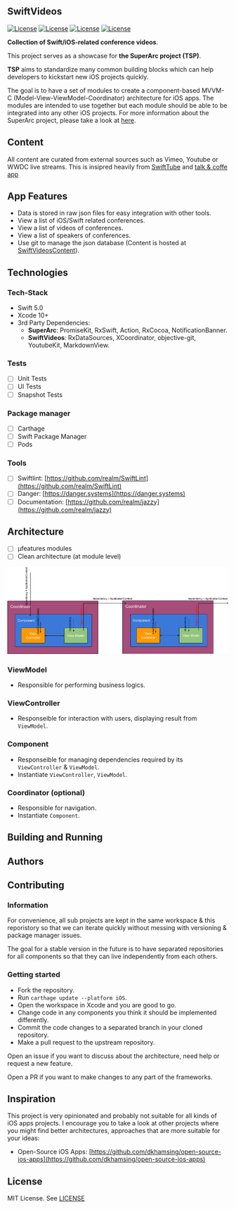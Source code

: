## SwiftVideos

[![License](https://img.shields.io/badge/License-MIT-green.svg)](https://opensource.org/licenses/MIT)
[![License](https://img.shields.io/badge/Swift-5.0-blue.svg)](https://opensource.org/licenses/MIT)
[![License](https://img.shields.io/badge/Xcode-10-blue.svg)](https://opensource.org/licenses/MIT)
[![License](https://img.shields.io/badge/platforms-iOSv|%20tvOS%20|%20macOS%20|%20watchOS%20-blue.svg)](https://opensource.org/licenses/MIT)

**Collection of Swift/iOS-related conference videos**.

This project serves as a showcase for **the SuperArc project (TSP)**. 

**TSP** aims to standardize many common building blocks which can help developers to kickstart new iOS projects quickly.

The goal is to have a set of modules to create a component-based MVVM-C (Model-View-ViewModel-Coordinator) architecture for iOS apps. The modules are intended to use together but each module should be able to be integrated into any other iOS projects. For more information about the SuperArc project, please take a look at [here](https://github.com/superarcswift/SwiftVideos).

## Content

All content are curated from external sources such as Vimeo, Youtube or WWDC live streams. This is insipred heavily from [SwiftTube](http://www.swifttube.co/) and [talk & coffe app](https://apps.apple.com/app/talks-coffee/id1466240063)

## App Features

- Data is stored in raw json files for easy integration with other tools.
- View a list of iOS/Swift related conferences.
- View a list of videos of conferences.
- View a list of speakers of conferences.
- Use git to manage the json database (Content is hosted at [SwiftVideosContent](https://github.com/superarcswift/SwiftVideosContent)).

## Technologies

### Tech-Stack

- Swift 5.0
- Xcode 10+
- 3rd Party Dependencies:
	- **SuperArc**: PromiseKit, RxSwift, Action, RxCocoa, NotificationBanner.
	- **SwiftVideos**: RxDataSources, XCoordinator, objective-git, YoutubeKit, MarkdownView.


### Tests

- [ ] Unit Tests
- [ ] UI Tests
- [ ] Snapshot Tests

### Package manager

- [ ] Carthage
- [ ] Swift Package Manager
- [ ] Pods

### Tools

- [ ] Swiftlint: [https://github.com/realm/SwiftLint](https://github.com/realm/SwiftLint)
- [ ] Danger: [https://danger.systems](https://danger.systems)
- [ ] Documentation: [https://github.com/realm/jazzy](https://github.com/realm/jazzy)
	
## Architecture

- [ ] µfeatures modules
- [ ] Clean architecture (at module level)

![Architecture](Assets/Documentation/superarc.png)

### ViewModel

- Responsible for performing business logics.

### ViewController

- Responseible for interaction with users, displaying result from `ViewModel`.

### Component

- Responseible for managing dependencies required by its `ViewController` & `ViewModel`.
- Instantiate `ViewController`, `ViewModel`.

### Coordinator (optional)

- Responsible for navigation.
- Instantiate `Component`.


## Building and Running

## Authors

## Contributing

### Information
For convenience, all sub projects are kept in the same workspace & this reporistory so that we can iterate quickly without messing with versioning & package manager issues.

The goal for a stable version in the future is to have separated repositories for all components so that they can live independently from each others.

### Getting started

- Fork the repository.
- Run `carthage update --platform iOS`.
- Open the workspace in Xcode and you are good to go.
- Change code in any components you think it should be implemented differently.
- Commit the code changes to a separated branch in your cloned repository.
- Make a pull request to the upstream repository.

Open an issue if you want to discuss about the architecture, need help or request a new feature.

Open a PR if you want to make changes to any part of the frameworks.

## Inspiration

This project is very opinionated and probably not suitable for all kinds of iOS apps projects. I encourage you to take a look at other projects where you might find better architectures, approaches that are more suitable for your ideas:

- Open-Source iOS Apps: [https://github.com/dkhamsing/open-source-ios-apps](https://github.com/dkhamsing/open-source-ios-apps)

## License

MIT License. See [LICENSE](https://github.com/superarcswift/SwiftVideos/blob/master/LICENSE)
